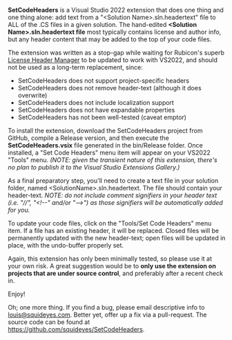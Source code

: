 **SetCodeHeaders** is a Visual Studio 2022 extension that does one thing and one thing alone: add text from a "\<Solution Name>.sln.headertext" file to ALL of the .CS files in a given solution.  The hand-edited **\<Solution Name>.sln.headertext file** most typically contains license and author info, but any header content that may be added to the top of your code files.

The extension was written as a stop-gap while waiting for Rubicon's superb <a href="https://github.com/rubicon-oss/LicenseHeaderManager" target="_blank">License Header Manager</a> to be updated to work with VS2022, and should not be used as a long-term replacement, since:

* SetCodeHeaders does not support project-specific headers
* SetCodeHeaders does not remove header-text (although it does overwrite)
* SetCodeHeaders does not include localization support
* SetCodeHeaders does not have expandable properties
* SetCodeHeaders has not been well-tested (caveat emptor)

To install the extension, download the SetCodeHeaders project from GitHub, compile a Release version, and then execute the **SetCodeHeaders.vsix** file generated in the bin/Release folder.  Once installed, a "Set Code Headers" menu item will appear on your VS2022 "Tools" menu.  *(NOTE: given the transient nature of this extension, there's no plan to publish it to the Visual Studio Extensions Gallery.)*

As a final preparatory step, you'll need to create a text file in your solution folder, named \<SolutionName>.sln.headertext.  The file should contain your header-text.  *NOTE: do not include comment signifiers in your header text (i.e. "//", "<!\--" and/or "-->") as those signifiers will be automatically added for you.*

To update your code files, click on the "Tools/Set Code Headers" menu item. If a file has an existing header, it will be replaced.  Closed files will be permanently updated with the new header-text; open files will be updated in place, with the undo-buffer properly set.

Again, this extension has only been minimally tested, so please use it at your own risk.  A great suggestion would be to **only use the extension on projects that are under source control**, and preferably after a recent check in.

Enjoy!

Oh; one more thing.  If you find a bug, please email descriptive info  to <a href="mailto:louis@squideyes.com" target="_blank">louis@squideyes.com</a>.  Better yet, offer up a fix via a pull-request.  The source code can be found at <a href="https://github.com/squideyes/SetCodeHeaders" target="_blank">https://github.com/squideyes/SetCodeHeaders</a>.


